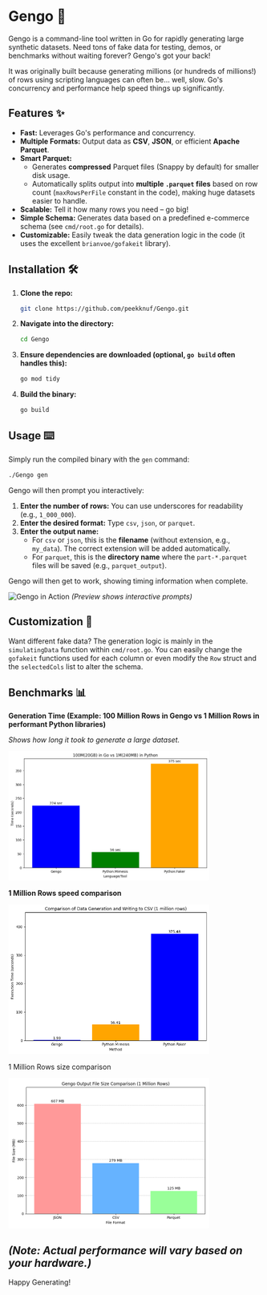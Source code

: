 # Gengo 🚀

Gengo is a command-line tool written in Go for rapidly generating large synthetic datasets. Need tons of fake data for testing, demos, or benchmarks without waiting forever? Gengo's got your back!

It was originally built because generating millions (or hundreds of millions!) of rows using scripting languages can often be... well, slow. Go's concurrency and performance help speed things up significantly.

## Features ✨

* **Fast:** Leverages Go's performance and concurrency.
* **Multiple Formats:** Output data as **CSV**, **JSON**, or efficient **Apache Parquet**.
* **Smart Parquet:**
  * Generates **compressed** Parquet files (Snappy by default) for smaller disk usage.
  * Automatically splits output into **multiple `.parquet` files** based on row count (`maxRowsPerFile` constant in the code), making huge datasets easier to handle.
* **Scalable:** Tell it how many rows you need – go big!
* **Simple Schema:** Generates data based on a predefined e-commerce schema (see `cmd/root.go` for details).
* **Customizable:** Easily tweak the data generation logic in the code (it uses the excellent `brianvoe/gofakeit` library).

## Installation 🛠️

1. **Clone the repo:**

    ```bash
    git clone https://github.com/peekknuf/Gengo.git
    ```

2. **Navigate into the directory:**

    ```bash
    cd Gengo
    ```

3. **Ensure dependencies are downloaded (optional, `go build` often handles this):**

    ```bash
    go mod tidy
    ```

4. **Build the binary:**

    ```bash
    go build
    ```

## Usage ⌨️

Simply run the compiled binary with the `gen` command:

```bash
./Gengo gen
```

Gengo will then prompt you interactively:

1. **Enter the number of rows:** You can use underscores for readability (e.g., `1_000_000`).
2. **Enter the desired format:** Type `csv`, `json`, or `parquet`.
3. **Enter the output name:**
    * For `csv` or `json`, this is the **filename** (without extension, e.g., `my_data`). The correct extension will be added automatically.
    * For `parquet`, this is the **directory name** where the `part-*.parquet` files will be saved (e.g., `parquet_output`).

Gengo will then get to work, showing timing information when complete.

![Gengo in Action](rec.gif)
*(Preview shows interactive prompts)*

## Customization 🎨

Want different fake data? The generation logic is mainly in the `simulatingData` function within `cmd/root.go`. You can easily change the `gofakeit` functions used for each column or even modify the `Row` struct and the `selectedCols` list to alter the schema.

## Benchmarks 📊

**Generation Time (Example: 100 Million Rows in Gengo vs 1 Million Rows in performant Python libraries)**

*Shows how long it took to generate a large dataset.*

[<img src="img/output_100m.png" width="400" height="auto">](output_100m.png)

**1 Million Rows speed comparison**

[<img src="img/output_comparison.png" width="400" height="auto">](output_comparison.png)

1 Million Rows size comparison

[<img src='img/gengo_size_comparison_1M.png' width="400" height="auto">](gengo_size_comparison_1M.png)

*(Note: Actual performance will vary based on your hardware.)*
---

Happy Generating!
